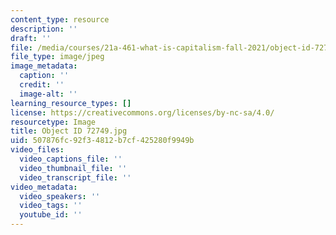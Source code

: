 ```yaml
---
content_type: resource
description: ''
draft: ''
file: /media/courses/21a-461-what-is-capitalism-fall-2021/object-id-72749.jpg
file_type: image/jpeg
image_metadata:
  caption: ''
  credit: ''
  image-alt: ''
learning_resource_types: []
license: https://creativecommons.org/licenses/by-nc-sa/4.0/
resourcetype: Image
title: Object ID 72749.jpg
uid: 507876fc-92f3-4812-b7cf-425280f9949b
video_files:
  video_captions_file: ''
  video_thumbnail_file: ''
  video_transcript_file: ''
video_metadata:
  video_speakers: ''
  video_tags: ''
  youtube_id: ''
---
```

